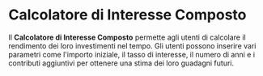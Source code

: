 # Calcolatore di Interesse Composto

Il **Calcolatore di Interesse Composto** permette agli utenti di calcolare il rendimento dei loro investimenti nel tempo. Gli utenti possono inserire vari parametri come l'importo iniziale, il tasso di interesse, il numero di anni e i contributi aggiuntivi per ottenere una stima dei loro guadagni futuri.
